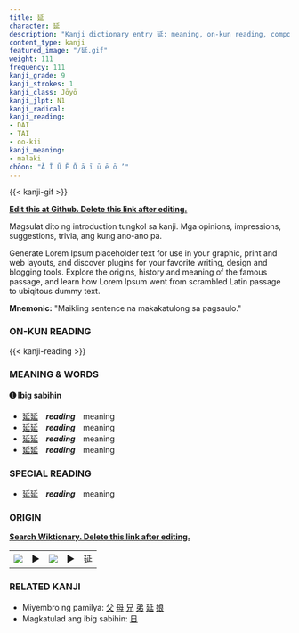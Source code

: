 ```yaml
---
title: 延
character: 延
description: "Kanji dictionary entry 延: meaning, on-kun reading, compounds, origin, related kanji"
content_type: kanji
featured_image: "/延.gif"
weight: 111
frequency: 111
kanji_grade: 9
kanji_strokes: 1
kanji_class: Jōyō
kanji_jlpt: N1
kanji_radical: 
kanji_reading: 
- DAI
- TAI
- oo-kii
kanji_meaning:
- malaki
chōon: "Ā Ī Ū Ē Ō ā ī ū ē ō ’"
---
```

[//]: # (Don't edit the line below. Kanji animated GIF code is automatically generated.)
{{< kanji-gif >}}

[//]: # (Edit below this line.)

**[Edit this at Github. Delete this link after editing.](https://github.com/tim0g/tim/tree/main/content/kanji/延/index.md)**

Magsulat dito ng introduction tungkol sa kanji. Mga opinions, impressions, suggestions, trivia, ang kung ano-ano pa.

Generate Lorem Ipsum placeholder text for use in your graphic, print and web layouts, and discover plugins for your favorite writing, design and blogging tools. Explore the origins, history and meaning of the famous passage, and learn how Lorem Ipsum went from scrambled Latin passage to ubiqitous dummy text.
 
**Mnemonic:** "Maikling sentence na makakatulong sa pagsaulo."

### ON-KUN READING

[//]: # (Don't edit the line below. ON-KUN READING code is automatically generated.)
{{< kanji-reading >}}

### MEANING & WORDS

#### ➊ **Ibig sabihin**
  - [延](../延)[延](../延)　***reading***　meaning
  - [延](../延)[延](../延)　***reading***　meaning
  - [延](../延)[延](../延)　***reading***　meaning
  - [延](../延)[延](../延)　***reading***　meaning

### SPECIAL READING
  - [延](../延)[延](../延)　***reading***　meaning

### ORIGIN

**[Search Wiktionary. Delete this link after editing.](https://wiktionary.org/wiki/延)**
<table class="kanji-table"><tr><td>
<img src="60px-延-bronze.svg.png">
</td><td>▶</td><td>
<img src="60px-延-oracle.svg.png">
</td><td>▶</td>
<td class="kanji-origin">延</td>
</tr></table>

### RELATED KANJI
- Miyembro ng pamilya: [父](../父) [母](../母) [兄](../兄) [弟](../弟) [延](../延) [娘](../娘)
- Magkatulad ang ibig sabihin: [日](../日)
